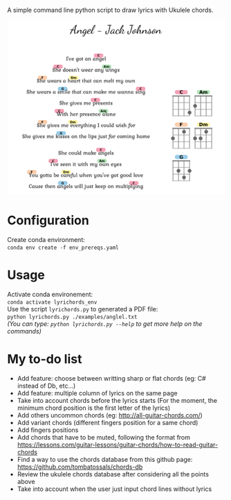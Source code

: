 A simple command line python script to draw lyrics with Ukulele chords.

![Example](./examples/angel.png "Example: Angel - Jack Johnson")


# Configuration
Create conda environment:  
`conda env create -f env_prereqs.yaml`


# Usage
Activate conda environement:  
`conda activate lyrichords_env`  
Use the script `lyrichords.py` to generated a PDF file:  
`python lyrichords.py ./examples/anglel.txt`  
_(You can type: `python lyrichords.py --help` to get more help on the commands)_  


# My to-do list  
- Add feature: choose between writting sharp or flat chords (eg: C# instead of Db, etc...)  
- Add feature: multiple column of lyrics on the same page  
- Take into account chords before the lyrics starts (For the moment, the minimum chord position is the first letter of the lyrics)  
- Add others uncommon chords (eg: http://all-guitar-chords.com/)  
- Add variant chords (different fingers position for a same chord)  
- Add fingers positions  
- Add chords that have to be muted, following the format from https://lessons.com/guitar-lessons/guitar-chords/how-to-read-guitar-chords  
- Find a way to use the chords database from this github page: https://github.com/tombatossals/chords-db  
- Review the ukulele chords database after considering all the points above  
- Take into account when the user just input chord lines without lyrics  
